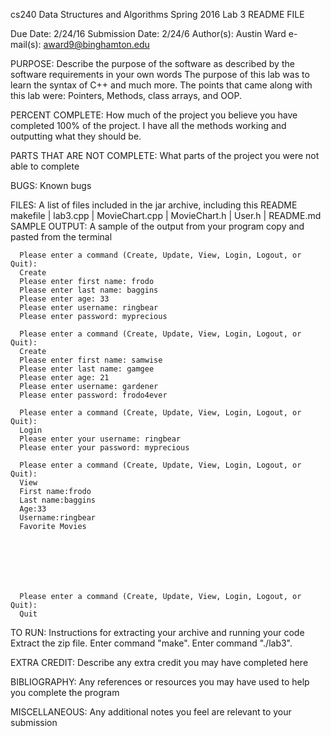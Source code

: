 cs240 Data Structures and Algorithms
Spring 2016
Lab 3 README FILE

Due Date: 2/24/16
Submission Date: 2/24/6
Author(s): Austin Ward
e-mail(s): award9@binghamton.edu

PURPOSE:
Describe the purpose of the software as described by the software requirements in your own words
    The purpose of this lab was to learn the syntax of C++ and much more. The points that came along with this lab were: Pointers, Methods, class arrays, and OOP.

PERCENT COMPLETE:
How much of the project you believe you have completed
    100% of the project. I have all the methods working and outputting what they should be.

PARTS THAT ARE NOT COMPLETE:
What parts of the project you were not able to complete

BUGS:
Known bugs

FILES:
A list of files included in the jar archive, including this README
    makefile | lab3.cpp | MovieChart.cpp | MovieChart.h | User.h | README.md
SAMPLE OUTPUT:
A sample of the output from your program copy and pasted from the terminal

      Please enter a command (Create, Update, View, Login, Logout, or Quit):
      Create
      Please enter first name: frodo
      Please enter last name: baggins
      Please enter age: 33
      Please enter username: ringbear
      Please enter password: myprecious

      Please enter a command (Create, Update, View, Login, Logout, or Quit):
      Create
      Please enter first name: samwise
      Please enter last name: gamgee
      Please enter age: 21
      Please enter username: gardener
      Please enter password: frodo4ever

      Please enter a command (Create, Update, View, Login, Logout, or Quit):
      Login
      Please enter your username: ringbear
      Please enter your password: myprecious

      Please enter a command (Create, Update, View, Login, Logout, or Quit):
      View
      First name:frodo
      Last name:baggins
      Age:33
      Username:ringbear
      Favorite Movies







      Please enter a command (Create, Update, View, Login, Logout, or Quit):
      Quit
TO RUN:
Instructions for extracting your archive and running your code
    Extract the zip file.
    Enter command "make".
    Enter command "./lab3".

EXTRA CREDIT:
Describe any extra credit you may have completed here

BIBLIOGRAPHY:
Any references or resources you may have used to help you complete the program

MISCELLANEOUS:
Any additional notes you feel are relevant to your submission

